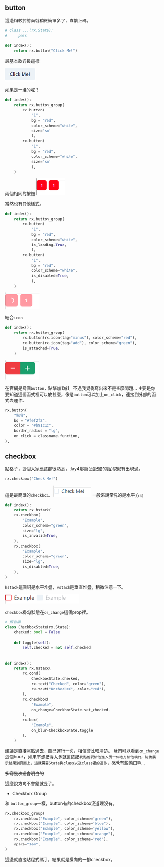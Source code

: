 ## button

這邊相較於前面就稍微簡單多了，直接上碼。
```python
# class ...(rx.State):
#     pass

def index():
    return rx.button("Click Me!")
```

最基本款的長這樣

![Alt text](image.png)

如果是一組的呢？
```python
def index():
    return rx.button_group(
        rx.button(
            "1",
            bg = "red",
            color_scheme="white",
            size='sm'
            ),
        rx.button(
            "1",
            bg = "red",
            color_scheme="white",
            size='sm'
            ),    
    )
```
兩個相同的按鈕
![Alt text](image-1.png)

當然也有其他樣式。
```python
def index():
    return rx.button_group(
        rx.button(
            "1",
            bg = "red",
            color_scheme="white",
            is_loading=True,
            ),
        rx.button(
            "1",
            bg = "red",
            color_scheme="white",
            is_disabled=True,
            ),    
    )
```
![Alt text](image-2.png)

結合`icon`
```python
def index():
    return rx.button_group(
        rx.button(rx.icon(tag="minus"), color_scheme="red"),
        rx.button(rx.icon(tag="add"), color_scheme="green"),
        is_attached=True,
    )
```

![Alt text](image-3.png)

在官網是寫個`button`，點擊加1減1，不過我覺得寫出來不是甚麼問題...
主要是你要知道這個函式裡可以放甚麼，像是`button`可以加上`on_click`，連接到外部的函式去運作。
```python
rx.button(
    "點我",
    bg = "#fef2f2",
    color = "#b91c1c",
    border_radius = "lg",
    on_click = classname.function,
),
```

## checkbox
點格子，這個大家應該都很熟悉，day4那篇(沒記錯的話)貌似有出現過。

```python
rx.checkbox("Check Me!")
```

這是最簡單的`checkbox`。
![Alt text](image-4.png)
一般來說常見的是水平方向
```python
def index():
    return rx.hstack(
    rx.checkbox(
        "Example",
        color_scheme="green",
        size="lg",
        is_invalid=True,
    ),
    rx.checkbox(
        "Example",
        color_scheme="green",
        size="lg",
        is_disabled=True,
    ),
)
```
`hstack`這個詞是水平堆疊，`vstack`是垂直堆疊，稍微注意一下。

![Alt text](image-5.png)

`checkbox`掛勾狀態在`on_change`這個prop裡。

```python
# 照官網
class CheckboxState(rx.State):
    checked: bool = False

    def toggle(self):
        self.checked = not self.checked


def index():
    return rx.hstack(
        rx.cond(
            CheckboxState.checked,
            rx.text("Checked", color="green"),
            rx.text("Unchecked", color="red"),
        ),
        rx.checkbox(
            "Example",
            on_change=CheckboxState.set_checked,
        ),
        rx.box(
            "Example",
            on_blur=CheckboxState.toggle,
        ),
    )
```

建議是直接照貼過去，自己運行一次，相信會比較清楚。
我們可以看到`on_change`這個hook，如果不想記得太多就直接記`我點他要給他進入另一個地方給他執行，隨後展示結果到頁面上，這就需要State與class以及class裡的運作`，感覺有些拗口啊...

~~多寫幾次總會明白的~~

這麼說方向不會錯就是了。

- Checkbox Group

和 `button_group`一樣，button有的checkbox沒道理沒有。
```python
rx.checkbox_group(
    rx.checkbox("Example", color_scheme="green"),
    rx.checkbox("Example", color_scheme="blue"),
    rx.checkbox("Example", color_scheme="yellow"),
    rx.checkbox("Example", color_scheme="orange"),
    rx.checkbox("Example", color_scheme="red"),
    space="1em",
)
```

這邊就直接貼程式碼了，結果就是橫向的一排checkbox。